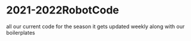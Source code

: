 # 2021-2022RobotCode
all our current code for the season it gets updated weekly along with our boilerplates
